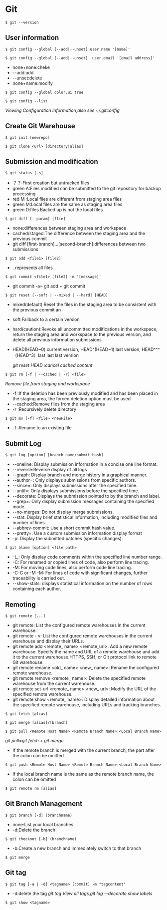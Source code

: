 # Git
```
$ git --version
```
## User information
```
$ git config --global [--add|--unset] user.name '[name]'
```
```
$ git config --global [--add|--unset]  user.email '[email address]'
```
* none+none:cheke
* --add:add
* --unset:delete
* none+name:modify
```
$ git config --global color.ui true
```
```
$ git config --list
```
*Viewing Configuration Information,also see ~/.gitconfig*

## Create Git Warehouse
```
$ git init [newrepo]
```
```
$ git clone <url> [directory|alias]
```
## Submission and modification
```
$ git status [-s]
```
* ？？:First creation but untracked files
* green A:Files modified can be submitted to the git repository for backup processing
* red M :Local files are different from staging area files
* green M:Local files are the same as staging area files
* green D:files Backed up is not the local files
```
$ git diff [--param] [flie]
```
* none:differences between staging area and workspace
* cached/staged:The difference between the staging area and the previous commit
* git diff [first-branch]...[second-branch]:differences between two submissions
```
$ git add <file1> [file2]
```
* . represents all files 
```
$ git commit <file1> [file2] -m '[message]'
```
* git commit -a= git add + git commit

```
$ git reset [--soft | --mixed | --hard] [HEAD]
```
* mixed(default):Reset the files in the staging area to be consistent with the previous commit an
* soft:Fallback to a certain version
* hard(caution):Revoke all uncommitted modifications in the workspace, return the staging area and workspace to the previous version, and delete all previous information submissions
* HEAD(HEAD\~0) current version, HEAD^(HEAD\~1) last version, HEAD^^^（HEAD^3）last last last version

  *git reset HEAD :cancel cached content*
  
```
$ git rm [-f | --cached | -r] <file>
```
*Remove file from staging and workspace*
* -f :If the deletion has been previously modified and has been placed in the staging area, the forced deletion option must be used
* --cached:Remove files from the staging area
* -r :Recursively delete directory
```
$ git mv [-f] <file> <newFile>
```
* -f :Rename to an existing file
## Submit Log
```
$ git log [option] [branch name/submit hash]
```
* --oneline: Display submission information in a concise one line format.
* --reverse:Reverse display of all logs
* --graph: Display branch and merge history in a graphical manner.
* --author=<Author>: Only displays submissions from specific authors.
* --since=<Time>: Only displays submissions after the specified time.
* --until=<Time>: Only displays submissions before the specified time.
* --decorate: Displays the submission pointed to by the branch and label.
* --grep=<Mode>: Only display submission messages containing the specified mode.
* --no-merges: Do not display merge submissions.
* --stat: Display brief statistical information, including modified files and number of lines.
* --abbrev-commit: Use a short commit hash value.
* --pretty=<Format>: Use a custom submission information display format
* -p: Display the submitted patches (specific changes).
```
$ git blame [option] <file path>
```
* -L<Start Line Number>,<End Line Number>: Only display code comments within the specified line number range.
* -C: For renamed or copied lines of code, also perform line tracing.
* -M: For moving code lines, also perform code line tracing.
* -C-C or -M -M: For lines of code with significant changes, further traceability is carried out.
* --show-stats: displays statistical information on the number of rows containing each author.

## Remoting
```
$ git remote [...]
```
* git remote: List the configured remote warehouses in the current warehouse.
* git remote - v: List the configured remote warehouses in the current warehouse and display their URLs.
* git remote add <remote_ name> <remote_url>: Add a new remote warehouse. Specify the name and URL of a remote warehouse and add it to the current warehouse.HTTPS, SSH, or Git protocol link to remote Git warehouse
* git remote rename <old_ name> <new_ name>: Rename the configured remote warehouse.
* git remote remove <remote_ name>: Delete the specified remote warehouse from the current warehouse.
* git remote set-url <remote_ name> <new_ url>: Modify the URL of the specified remote warehouse.
* git remote show <remote_ name>: Display detailed information about the specified remote warehouse, including URLs and tracking branches.
```
$ git fetch [alias]
```
```
$ git merge [alias]/[branch]
```
```
$ git pull <Remote Host Name> <Remote Branch Name>:<Local Branch Name>
```
*git pull=git fetch + git merge*
* If the remote branch is merged with the current branch, the part after the colon can be omitted
```
$ git push <Remote Host Name> <Remote Branch Name>:<Local Branch Name>
```
* If the local branch name is the same as the remote branch name, the colon can be omitted
```
$ git remote rm [alias]
```
## Git Branch Management
```
$ git branch [-d] (branchname)
```
* none:List your local branches
* -d:Delete the branch
```
$ git checkout [-b] (branchname)
```
* -b:Create a new branch and immediately switch to that branch
```
$ git merge
```
## Git tag
```
$ git tag [-a | -d] <tagname> [commit] -m "tagcontent"
```
* -d:delete the tag
*git tag View all tags,git log --decorate show labels*
```
$ git show <tagname>
```


















